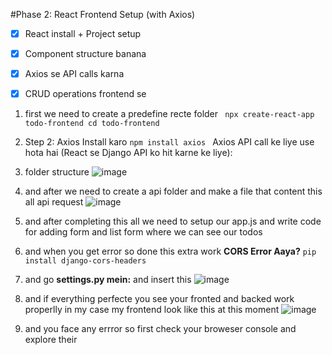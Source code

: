#Phase 2: React Frontend Setup (with Axios)

- [x] React install + Project setup

- [x] Component structure banana

- [x] Axios se API calls karna

- [x] CRUD operations frontend se

1. first we need to create a predefine recte folder
` npx create-react-app todo-frontend
    cd todo-frontend`

2. Step 2: Axios Install karo `npm install axios
` Axios API call ke liye use hota hai (React se Django API ko hit karne ke liye):
3. folder structure ![image](https://github.com/user-attachments/assets/6f3b8780-b39c-40dc-9082-c1d55ee1532d)
4. and after we need to create a api folder and make a file that content this all api request ![image](https://github.com/user-attachments/assets/3c269d67-9885-4c56-b39e-f6107a1bd88c)
5. and after completing this all we need to setup our app.js and write code for adding form and list form where we can see our todos
6. and when you get error so done this extra work **CORS Error Aaya?** `pip install django-cors-headers`
7. and go **settings.py mein:** and insert this ![image](https://github.com/user-attachments/assets/63d3cdce-acd2-47c1-a049-a5006e27fd00)
8. and if everything perfecte you see your fronted and backed work properlly in my case my frontend look like this at this moment ![image](https://github.com/user-attachments/assets/0198bac6-8b66-4ac3-80e0-a3d42432d466)
9. and you face any errror so first check your broweser console and explore their 



